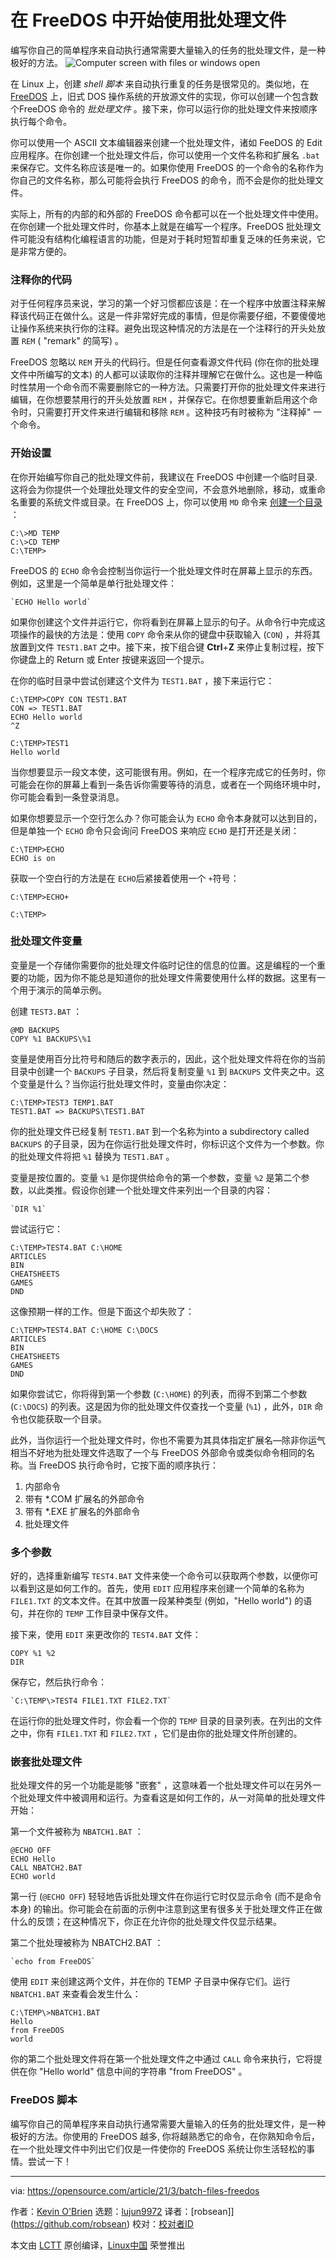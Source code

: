 [#]: subject: (Get started with batch files in FreeDOS)
[#]: via: (https://opensource.com/article/21/3/batch-files-freedos)
[#]: author: (Kevin O'Brien https://opensource.com/users/ahuka)
[#]: collector: (lujun9972)
[#]: translator: (robsean)
[#]: reviewer: ( )
[#]: publisher: ( )
[#]: url: ( )

在 FreeDOS 中开始使用批处理文件
======
编写你自己的简单程序来自动执行通常需要大量输入的任务的批处理文件，是一种极好的方法。
![Computer screen with files or windows open][1]

在 Linux 上，创建 _shell 脚本_ 来自动执行重复的任务是很常见的。类似地，在 [FreeDOS][2] 上，旧式 DOS 操作系统的开放源文件的实现，你可以创建一个包含数个FreeDOS 命令的 _批处理文件_ 。接下来，你可以运行你的批处理文件来按顺序执行每个命令。

你可以使用一个 ASCII 文本编辑器来创建一个批处理文件，诸如 FeeDOS 的 Edit 应用程序。在你创建一个批处理文件后，你可以使用一个文件名称和扩展名 `.bat` 来保存它。文件名称应该是唯一的。如果你使用 FreeDOS 的一个命令的名称作为你自己的文件名称，那么可能将会执行 FreeDOS 的命令，而不会是你的批处理文件。

实际上，所有的内部的和外部的 FreeDOS 命令都可以在一个批处理文件中使用。在你创建一个批处理文件时，你基本上就是在编写一个程序。FreeDOS 批处理文件可能没有结构化编程语言的功能，但是对于耗时短暂却重复乏味的任务来说，它是非常方便的。

### 注释你的代码

对于任何程序员来说，学习的第一个好习惯都应该是：在一个程序中放置注释来解释该代码正在做什么。这是一件非常好完成的事情，但是你需要仔细，不要傻傻地让操作系统来执行你的注释。避免出现这种情况的方法是在一个注释行的开头处放置 `REM` ( "remark" 的简写) 。

FreeDOS 忽略以 `REM` 开头的代码行。但是任何查看源文件代码 (你在你的批处理文件中所编写的文本) 的人都可以读取你的注释并理解它在做什么。这也是一种临时性禁用一个命令而不需要删除它的一种方法。只需要打开你的批处理文件来进行编辑，在你想要禁用行的开头处放置 `REM` ，并保存它。在你想要重新启用这个命令时，只需要打开文件来进行编辑和移除 `REM` 。这种技巧有时被称为 "注释掉" 一个命令。

### 开始设置

在你开始编写你自己的批处理文件前，我建议在 FreeDOS 中创建一个临时目录. 这将会为你提供一个处理批处理文件的安全空间，不会意外地删除，移动，或重命名重要的系统文件或目录。在 FreeDOS 上，你可以使用 `MD` 命令来 [创建一个目录][3] ：


```
C:\>MD TEMP
C:\>CD TEMP
C:\TEMP>
```

FreeDOS 的 `ECHO` 命令会控制当你运行一个批处理文件时在屏幕上显示的东西。例如，这里是一个简单是单行批处理文件：


```
`ECHO Hello world`
```

如果你创建这个文件并运行它，你将看到在屏幕上显示的句子。从命令行中完成这项操作的最快的方法是：使用 `COPY` 命令来从你的键盘中获取输入 (`CON`) ，并将其放置到文件 `TEST1.BAT` 之中。接下来，按下组合键 **Ctrl**+**Z** 来停止复制过程，按下你键盘上的 Return 或 Enter 按键来返回一个提示。

在你的临时目录中尝试创建这个文件为 `TEST1.BAT` ，接下来运行它：


```
C:\TEMP>COPY CON TEST1.BAT
CON => TEST1.BAT
ECHO Hello world
^Z

C:\TEMP>TEST1
Hello world
```

当你想要显示一段文本使，这可能很有用。例如，在一个程序完成它的任务时，你可能会在你的屏幕上看到一条告诉你需要等待的消息，或者在一个网络环境中时，你可能会看到一条登录消息。

如果你想要显示一个空行怎么办？你可能会认为 `ECHO` 命令本身就可以达到目的，但是单独一个 `ECHO` 命令只会询问 FreeDOS 来响应 `ECHO` 是打开还是关闭：


```
C:\TEMP>ECHO
ECHO is on
```

获取一个空白行的方法是在 `ECHO`后紧接着使用一个 `+`符号：


```
C:\TEMP>ECHO+

C:\TEMP>
```

### 批处理文件变量

变量是一个存储你需要你的批处理文件临时记住的信息的位置。这是编程的一个重要的功能，因为你不能总是知道你的批处理文件需要使用什么样的数据。这里有一个用于演示的简单示例。

创建 `TEST3.BAT` ：


```
@MD BACKUPS
COPY %1 BACKUPS\%1
```

变量是使用百分比符号和随后的数字表示的，因此，这个批处理文件将在你的当前目录中创建一个 `BACKUPS` 子目录，然后将复制变量 `%1` 到 `BACKUPS` 文件夹之中。这个变量是什么？当你运行批处理文件时，变量由你决定：


```
C:\TEMP>TEST3 TEMP1.BAT
TEST1.BAT => BACKUPS\TEST1.BAT
```

你的批处理文件已经复制 `TEST1.BAT` 到一个名称为into a subdirectory called `BACKUPS` 的子目录，因为在你运行批处理文件时，你标识这个文件为一个参数。你的批处理文件将把 `%1` 替换为 `TEST1.BAT` 。

变量是按位置的。变量 `%1` 是你提供给命令的第一个参数，变量 `%2` 是第二个参数，以此类推。假设你创建一个批处理文件来列出一个目录的内容：


```
`DIR %1`
```

尝试运行它：


```
C:\TEMP>TEST4.BAT C:\HOME
ARTICLES
BIN
CHEATSHEETS
GAMES
DND
```

这像预期一样的工作。但是下面这个却失败了：


```
C:\TEMP>TEST4.BAT C:\HOME C:\DOCS
ARTICLES
BIN
CHEATSHEETS
GAMES
DND
```

如果你尝试它，你将得到第一个参数 (`C:\HOME`) 的列表，而得不到第二个参数 (`C:\DOCS`) 的列表。这是因为你的批处理文件仅查找一个变量 (`%1`) ，此外，`DIR` 命令也仅能获取一个目录。

此外，当你运行一个批处理文件时，你也不需要为其具体指定扩展名—除非你运气相当不好地为批处理文件选取了一个与 FreeDOS 外部命令或类似命令相同的名称。当 FreeDOS 执行命令时，它按下面的顺序执行：

  1. 内部命令
  2. 带有 *.COM 扩展名的外部命令
  3. 带有 *.EXE 扩展名的外部命令
  4. 批处理文件



### 多个参数

好的，选择重新编写 `TEST4.BAT` 文件来使一个命令可以获取两个参数，以便你可以看到这是如何工作的。首先，使用 `EDIT` 应用程序来创建一个简单的名称为 `FILE1.TXT` 的文本文件。在其中放置一段某种类型 (例如，"Hello world") 的语句，并在你的 `TEMP` 工作目录中保存文件。

接下来，使用 `EDIT` 来更改你的 `TEST4.BAT` 文件：


```
COPY %1 %2  
DIR
```

保存它，然后执行命令：


```
`C:\TEMP\>TEST4 FILE1.TXT FILE2.TXT`
```

在运行你的批处理文件时，你会看一个你的 `TEMP` 目录的目录列表。在列出的文件之中，你有 `FILE1.TXT` 和 `FILE2.TXT` ，它们是由你的批处理文件所创建的。

### 嵌套批处理文件

批处理文件的另一个功能是能够 "嵌套" ，这意味着一个批处理文件可以在另外一个批处理文件中被调用和运行。为查看这是如何工作的，从一对简单的批处理文件开始：

第一个文件被称为 `NBATCH1.BAT` ：


```
@ECHO OFF
ECHO Hello
CALL NBATCH2.BAT  
ECHO world
```

第一行 (`@ECHO OFF`) 轻轻地告诉批处理文件在你运行它时仅显示命令 (而不是命令本身) 的输出。你可能会在前面的示例中注意到这里有很多关于批处理文件正在做什么的反馈；在这种情况下，你正在允许你的批处理文件仅显示结果。

第二个批处理被称为 NBATCH2.BAT ：


```
`echo from FreeDOS`
```

使用 `EDIT` 来创建这两个文件，并在你的 TEMP 子目录中保存它们。运行 `NBATCH1.BAT` 来查看会发生什么：


```
C:\TEMP\>NBATCH1.BAT  
Hello
from FreeDOS
world
```

你的第二个批处理文件将在第一个批处理文件之中通过 `CALL` 命令来执行，它将提供在你 "Hello world" 信息中间的字符串 "from FreeDOS" 。

### FreeDOS 脚本

编写你自己的简单程序来自动执行通常需要大量输入的任务的批处理文件，是一种极好的方法。你使用的 FreeDOS 越多, 你将越熟悉它的命令，在你熟知命令后，在一个批处理文件中列出它们仅是一件使你的 FreeDOS 系统让你生活轻松的事情。尝试一下！


--------------------------------------------------------------------------------

via: https://opensource.com/article/21/3/batch-files-freedos

作者：[Kevin O'Brien][a]
选题：[lujun9972][b]
译者：[robsean]](https://github.com/robsean)
校对：[校对者ID](https://github.com/校对者ID)

本文由 [LCTT](https://github.com/LCTT/TranslateProject) 原创编译，[Linux中国](https://linux.cn/) 荣誉推出

[a]: https://opensource.com/users/ahuka
[b]: https://github.com/lujun9972
[1]: https://opensource.com/sites/default/files/styles/image-full-size/public/lead-images/browser_screen_windows_files.png?itok=kLTeQUbY (Computer screen with files or windows open)
[2]: https://www.freedos.org/
[3]: https://opensource.com/article/21/2/freedos-commands-you-need-know
[4]: https://www.ahuka.com/dos-lessons-for-self-study-purposes/dos-lesson-15-introduction-to-batch-files/
[5]: https://www.ahuka.com/dos-lessons-for-self-study-purposes/dos-lesson-17-batch-file-variables-nested-batch-files/

